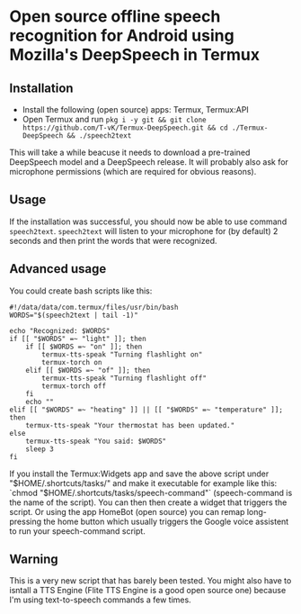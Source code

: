 # Open source offline speech recognition for Android using Mozilla's DeepSpeech in Termux

## Installation

- Install the following (open source) apps: Termux, Termux:API
- Open Termux and run 
    `pkg i -y git && git clone https://github.com/T-vK/Termux-DeepSpeech.git && cd ./Termux-DeepSpeech && ./speech2text`

This will take a while beacuse it needs to download a pre-trained DeepSpeech model and a DeepSpeech release. It will probably also ask for microphone permissions (which are required for obvious reasons).

## Usage
If the installation was successful, you should now be able to use command `speech2text`. 
`speech2text` will listen to your microphone for (by default) 2 seconds and then print the words that were recognized.

## Advanced usage
You could create bash scripts like this:
```
#!/data/data/com.termux/files/usr/bin/bash
WORDS="$(speech2text | tail -1)"

echo "Recognized: $WORDS"
if [[ "$WORDS" =~ "light" ]]; then
    if [[ $WORDS =~ "on" ]]; then
        termux-tts-speak "Turning flashlight on"
        termux-torch on
    elif [[ $WORDS =~ "of" ]]; then
        termux-tts-speak "Turning flashlight off"
        termux-torch off
    fi  
    echo ""
elif [[ "$WORDS" =~ "heating" ]] || [[ "$WORDS" =~ "temperature" ]]; then
    termux-tts-speak "Your thermostat has been updated."
else
    termux-tts-speak "You said: $WORDS"
    sleep 3
fi
```

If you install the Termux:Widgets app and save the above script under "$HOME/.shortcuts/tasks/" and make it executable for example like this: `chmod "$HOME/.shortcuts/tasks/speech-command"` (speech-command is the name of the script).
You can then then create a widget that triggers the script. Or using the app HomeBot (open source) you can remap long-pressing the home button which usually triggers the Google voice assistent to run your speech-command script.


## Warning

This is a very new script that has barely been tested. You might also have to isntall a TTS Engine (Flite TTS Engine is a good open source one) because I'm using text-to-speech commands a few times.
